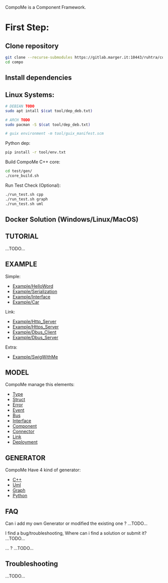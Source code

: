 CompoMe is a Component Framework.


First Step:
======

Clone repository
----
```bash
git clone --recurse-submodules https://gitlab.marger.it:10443/ruhtra/compo
cd compo
```

Install dependencies
-----

## Linux Systems:
```bash
# DEBIAN TODO
sudo apt intall $(cat tool/dep_deb.txt) 

# ARCH TODO
sudo pacman -S $(cat tool/dep_deb.txt)

# guix environment -m tool/guix_manifest.scm
```
Python dep:
```bash
pip install -r tool/env.txt
```

Build CompoMe C++ core:
```bash
cd test/gen/
./core_build.sh
```

Run Test Check (Optional):
```bash
./run_test.sh cpp
./run_test.sh graph
./run_test.sh uml
```
## Docker Solution (Windows/Linux/MacOS)



TUTORIAL
----------
...TODO...

EXAMPLE
---------
Simple:
- [Example/HelloWord]()
- [Example/Serialization]()
- [Example/Interface]()
- [Example/Car]()

Link:
- [Example/Http_Server]()
- [Example/Https_Server]()
- [Example/Dbus_Client]()
- [Example/Dbus_Server]()

Extra:
- [Example/SwigWithMe]()

MODEL
----------
CompoMe manage this elements:
- [Type](Compo/Type)
- [Struct](Compo/Struct)
- [Error](Compo/Error)
- [Event](Compo/Event)
- [Bus](Compo/Bus)
- [Interface](Compo/Interface)
- [Component](Compo/Component)
- [Connector](Compo/Connector)
- [Link](Compo/Link)
- [Deployment](Compo/Deployment)

GENERATOR
----------
CompoMe Have 4 kind of generator:
- [C++](generator/Cpp)
- [Uml](generator/Uml)
- [Graph](generator/Graph)
- [Python](generator/Python)

FAQ
---

Can i add my own Generator or modified the existing one ?
...TODO...

I find a bug/troubleshooting, Where can i find a solution or submit it?
...TODO...

... ?
...TODO...

Troubleshooting
----------

...TODO...

